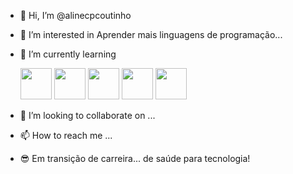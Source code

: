 - 👋 Hi, I’m @alinecpcoutinho
- 👀 I’m interested in Aprender mais linguagens de programação...
- 🌱 I’m currently learning 

   <img src="https://cdn.jsdelivr.net/gh/devicons/devicon/icons/html5/html5-original-wordmark.svg" height=50px weight=50px/>
          
   <img src="https://cdn.jsdelivr.net/gh/devicons/devicon/icons/css3/css3-original-wordmark.svg" height=50px weight=50px />
  
  <img src="https://cdn.jsdelivr.net/gh/devicons/devicon/icons/javascript/javascript-original.svg" height=50px weight=50px />
  
   <img src="https://cdn.jsdelivr.net/gh/devicons/devicon/icons/react/react-original-wordmark.svg" height=50px weight=50px />
   
  <img src="https://cdn.jsdelivr.net/gh/devicons/devicon/icons/python/python-plain-wordmark.svg" height=50px weight=50px/>
                    
- 💞️ I’m looking to collaborate on ...
- 📫 How to reach me ...
- :sunglasses: Em transição de carreira... de saúde para tecnologia!

<!---
alinecpcoutinho/alinecpcoutinho is a ✨ special ✨ repository because its `README.md` (this file) appears on your GitHub profile.
You can click the Preview link to take a look at your changes.
--->
